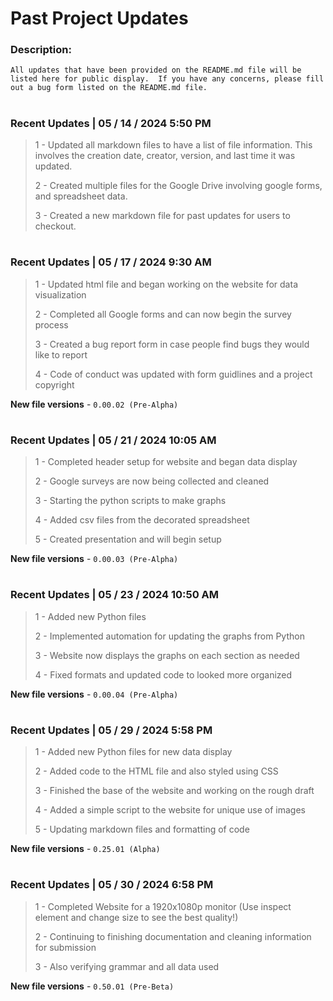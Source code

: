 # Past Project Updates

### Description:

``All updates that have been provided on the README.md file will be listed here for public display.  If you have any concerns, please fill out a bug form listed on the README.md file.``

#

### Recent Updates | 05 / 14 / 2024 5:50 PM

> 1 - Updated all markdown files to have a list of file information.  This involves the creation date, creator, version, and last time it was updated.
>
> 2 - Created multiple files for the Google Drive involving google forms, and spreadsheet data.
>
> 3 - Created a new markdown file for past updates for users to checkout. 

#

### Recent Updates | 05 / 17 / 2024 9:30 AM

> 1 - Updated html file and began working on the website for data visualization
>
> 2 - Completed all Google forms and can now begin the survey process
>
> 3 - Created a bug report form in case people find bugs they would like to report
>
> 4 - Code of conduct was updated with form guidlines and a project copyright

**New file versions** - ``0.00.02 (Pre-Alpha)``

#

### Recent Updates | 05 / 21 / 2024 10:05 AM

> 1 - Completed header setup for website and began data display
>
> 2 - Google surveys are now being collected and cleaned
>
> 3 - Starting the python scripts to make graphs
>
> 4 - Added csv files from the decorated spreadsheet
>
> 5 - Created presentation and will begin setup

**New file versions** - ``0.00.03 (Pre-Alpha)``

#

### Recent Updates | 05 / 23 / 2024 10:50 AM

> 1 - Added new Python files
>
> 2 - Implemented automation for updating the graphs from Python
>
> 3 - Website now displays the graphs on each section as needed
>
> 4 - Fixed formats and updated code to looked more organized


**New file versions** - ``0.00.04 (Pre-Alpha)``

#

### Recent Updates | 05 / 29 / 2024 5:58 PM

> 1 - Added new Python files for new data display
>
> 2 - Added code to the HTML file and also styled using CSS
>
> 3 - Finished the base of the website and working on the rough draft
>
> 4 - Added a simple script to the website for unique use of images
>
> 5 - Updating markdown files and formatting of code


**New file versions** - ``0.25.01 (Alpha)``

#

### Recent Updates | 05 / 30 / 2024 6:58 PM

> 1 - Completed Website for a 1920x1080p monitor (Use inspect element and change size to see the best quality!)
>
> 2 - Continuing to finishing documentation and cleaning information for submission
>
> 3 - Also verifying grammar and all data used


**New file versions** - ``0.50.01 (Pre-Beta)``